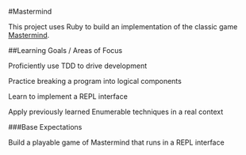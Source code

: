 #Mastermind

This project uses Ruby to build an implementation of the classic game [Mastermind](https://en.wikipedia.org/wiki/Mastermind_(board_game)).

##Learning Goals / Areas of Focus

Proficiently use TDD to drive development

Practice breaking a program into logical components

Learn to implement a REPL interface

Apply previously learned Enumerable techniques in a real context

###Base Expectations

Build a playable game of Mastermind that runs in a REPL interface
